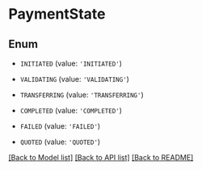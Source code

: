 # PaymentState


## Enum

* `INITIATED` (value: `'INITIATED'`)

* `VALIDATING` (value: `'VALIDATING'`)

* `TRANSFERRING` (value: `'TRANSFERRING'`)

* `COMPLETED` (value: `'COMPLETED'`)

* `FAILED` (value: `'FAILED'`)

* `QUOTED` (value: `'QUOTED'`)

[[Back to Model list]](../README.md#documentation-for-models) [[Back to API list]](../README.md#documentation-for-api-endpoints) [[Back to README]](../README.md)
